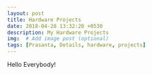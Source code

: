 ```yaml
---
layout: post
title: Hardware Projects
date: 2018-04-28 13:32:20 +0530
description: My Hardware Projects
img:  # Add image post (optional)
tags: [Prasanta, Details, hardware, projects]
---
```


Hello Everybody!

